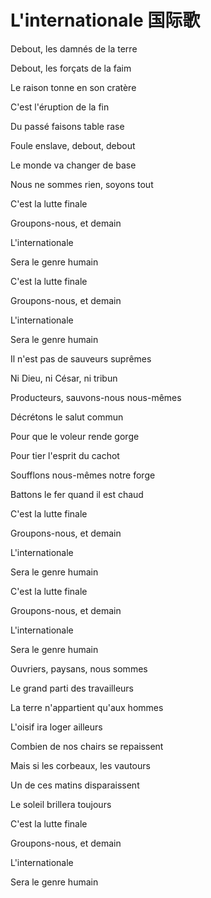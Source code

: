 # L'internationale 国际歌

Debout, les damnés de la terre

Debout, les forçats de la faim

Le raison tonne en son cratère

C'est l'éruption de la fin

Du passé faisons table rase

Foule enslave, debout, debout

Le monde va changer de base

Nous ne sommes rien, soyons tout

C'est la lutte finale

Groupons-nous, et demain

L'internationale

Sera le genre humain

C'est la lutte finale

Groupons-nous, et demain

L'internationale

Sera le genre humain

Il n'est pas de sauveurs suprêmes

Ni Dieu, ni César, ni tribun

Producteurs, sauvons-nous nous-mêmes

Décrétons le salut commun

Pour que le voleur rende gorge

Pour tier l'esprit du cachot

Soufflons nous-mêmes  notre forge

Battons le fer quand il est chaud

C'est la lutte finale

Groupons-nous, et demain

L'internationale

Sera le genre humain

C'est la lutte finale

Groupons-nous, et demain

L'internationale

Sera le genre humain

Ouvriers, paysans, nous sommes

Le grand parti des travailleurs

La terre n'appartient qu'aux hommes

L'oisif ira loger ailleurs

Combien de nos chairs se repaissent

Mais si les corbeaux, les vautours

Un de ces matins disparaissent

Le soleil brillera toujours

C'est la lutte finale

Groupons-nous, et demain

L'internationale

Sera le genre humain
